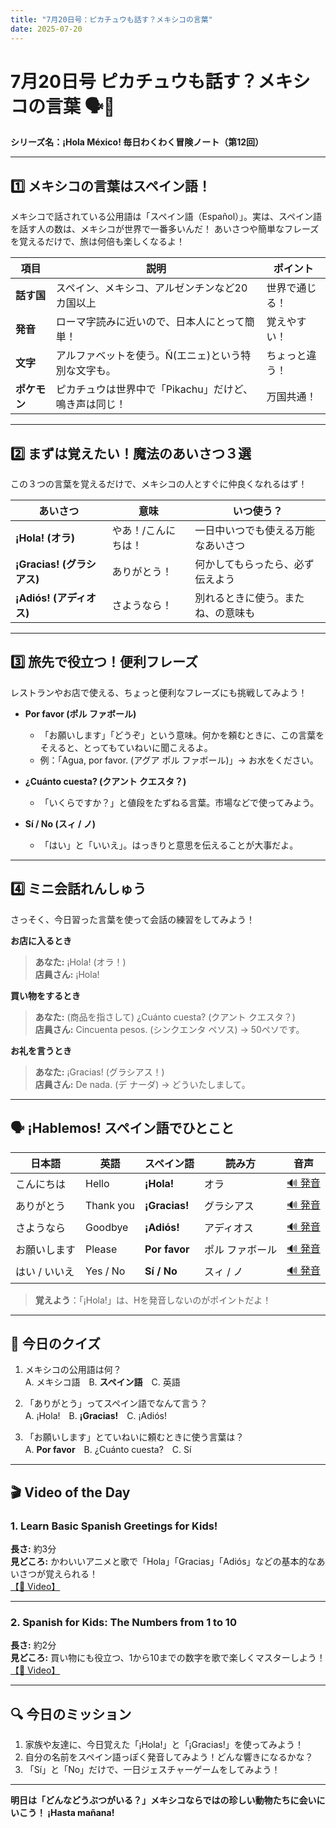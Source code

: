 ```yaml
---
title: "7月20日号：ピカチュウも話す？メキシコの言葉"
date: 2025-07-20
---
```


# 7月20日号 ピカチュウも話す？メキシコの言葉 🗣️💬
**シリーズ名：¡Hola México! 毎日わくわく冒険ノート（第12回）**

---

## 1️⃣ メキシコの言葉はスペイン語！

メキシコで話されている公用語は「スペイン語（Español）」。実は、スペイン語を話す人の数は、メキシコが世界で一番多いんだ！
あいさつや簡単なフレーズを覚えるだけで、旅は何倍も楽しくなるよ！

| 項目 | 説明 | ポイント |
|------|------|----------|
| **話す国** | スペイン、メキシコ、アルゼンチンなど20カ国以上 | 世界で通じる！ |
| **発音** | ローマ字読みに近いので、日本人にとって簡単！ | 覚えやすい！ |
| **文字** | アルファベットを使う。Ñ(エニェ)という特別な文字も。 | ちょっと違う！ |
| **ポケモン** | ピカチュウは世界中で「Pikachu」だけど、鳴き声は同じ！ | 万国共通！ |

---

## 2️⃣ まずは覚えたい！魔法のあいさつ３選

この３つの言葉を覚えるだけで、メキシコの人とすぐに仲良くなれるはず！

| あいさつ | 意味 | いつ使う？ |
|------|------|------------|
| **¡Hola! (オラ)** | やあ！/こんにちは！ | 一日中いつでも使える万能なあいさつ |
| **¡Gracias! (グラシアス)** | ありがとう！ | 何かしてもらったら、必ず伝えよう |
| **¡Adiós! (アディオス)** | さようなら！ | 別れるときに使う。またね、の意味も |

---

## 3️⃣ 旅先で役立つ！便利フレーズ

レストランやお店で使える、ちょっと便利なフレーズにも挑戦してみよう！

- **Por favor (ポル ファボール)**
  - 「お願いします」「どうぞ」という意味。何かを頼むときに、この言葉をそえると、とってもていねいに聞こえるよ。
  - 例：「Agua, por favor. (アグア ポル ファボール)」→ お水をください。

- **¿Cuánto cuesta? (クアント クエスタ？)**
  - 「いくらですか？」と値段をたずねる言葉。市場などで使ってみよう。

- **Sí / No (スィ / ノ)**
  - 「はい」と「いいえ」。はっきりと意思を伝えることが大事だよ。

---

## 4️⃣ ミニ会話れんしゅう

さっそく、今日習った言葉を使って会話の練習をしてみよう！

**お店に入るとき**
> **あなた:** ¡Hola! (オラ！)  
> **店員さん:** ¡Hola!

**買い物をするとき**
> **あなた:** (商品を指さして) ¿Cuánto cuesta? (クアント クエスタ？)  
> **店員さん:** Cincuenta pesos. (シンクエンタ ペソス) → 50ペソです。

**お礼を言うとき**
> **あなた:** ¡Gracias! (グラシアス！)  
> **店員さん:** De nada. (デ ナーダ) → どういたしまして。

---

## 🗣️ ¡Hablemos! スペイン語でひとこと

| 日本語 | 英語 | スペイン語 | 読み方 | 音声 |
|--------|------|------------|--------|------|
| こんにちは | Hello | **¡Hola!** | オラ | [🔊 発音](https://www.spanishdict.com/pronunciation/hola) |
| ありがとう | Thank you | **¡Gracias!** | グラシアス | [🔊 発音](https://www.spanishdict.com/pronunciation/gracias) |
| さようなら | Goodbye | **¡Adiós!** | アディオス | [🔊 発音](https://www.spanishdict.com/pronunciation/adi%C3%B3s) |
| お願いします | Please | **Por favor** | ポル ファボール | [🔊 発音](https://www.spanishdict.com/pronunciation/por%20favor) |
| はい / いいえ | Yes / No | **Sí / No** | スィ / ノ | [🔊 発音](https://www.spanishdict.com/pronunciation/s%C3%AD) |

> **覚えよう**：「¡Hola!」は、Hを発音しないのがポイントだよ！

---

## 🎲 今日のクイズ

1. メキシコの公用語は何？  
   A. メキシコ語　B. **スペイン語**　C. 英語

2. 「ありがとう」ってスペイン語でなんて言う？  
   A. ¡Hola!　B. **¡Gracias!**　C. ¡Adiós!

3. 「お願いします」とていねいに頼むときに使う言葉は？  
   A. **Por favor**　B. ¿Cuánto cuesta?　C. Sí

---

## 🎬 Video of the Day

### 1. **Learn Basic Spanish Greetings for Kids!**
**長さ:** 約3分  
**見どころ:** かわいいアニメと歌で「Hola」「Gracias」「Adiós」などの基本的なあいさつが覚えられる！  
[【🔗 Video】](https://www.youtube.com/watch?v=f_g2gO5IKT0)

---

### 2. **Spanish for Kids: The Numbers from 1 to 10**
**長さ:** 約2分  
**見どころ:** 買い物にも役立つ、1から10までの数字を歌で楽しくマスターしよう！  
[【🔗 Video】](https://www.youtube.com/watch?v=82-G_yUv5sQ)

---

## 🔍 今日のミッション

1. 家族や友達に、今日覚えた「¡Hola!」と「¡Gracias!」を使ってみよう！
2. 自分の名前をスペイン語っぽく発音してみよう！どんな響きになるかな？
3. 「Sí」と「No」だけで、一日ジェスチャーゲームをしてみよう！

---

**明日は「どんなどうぶつがいる？」メキシコならではの珍しい動物たちに会いにいこう！ ¡Hasta mañana!**
